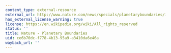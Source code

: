 ```yaml
---
content_type: external-resource
external_url: http://www.nature.com/news/specials/planetaryboundaries/index.html
has_external_license_warning: true
license: https://en.wikipedia.org/wiki/All_rights_reserved
status: ''
title: Nature - Planetary Boundaries
uid: ce6b70dc-f778-4b13-95a9-a3410da6e46a
wayback_url: ''
---
```

